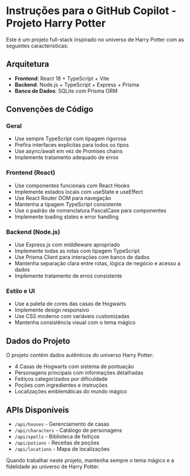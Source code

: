 <!-- Use this file to provide workspace-specific custom instructions to Copilot. For more details, visit https://code.visualstudio.com/docs/copilot/copilot-customization#_use-a-githubcopilotinstructionsmd-file -->

# Instruções para o GitHub Copilot - Projeto Harry Potter

Este é um projeto full-stack inspirado no universo de Harry Potter com as seguintes características:

## Arquitetura
- **Frontend**: React 18 + TypeScript + Vite
- **Backend**: Node.js + TypeScript + Express + Prisma
- **Banco de Dados**: SQLite com Prisma ORM

## Convenções de Código

### Geral
- Use sempre TypeScript com tipagem rigorosa
- Prefira interfaces explícitas para todos os tipos
- Use async/await em vez de Promises chains
- Implemente tratamento adequado de erros

### Frontend (React)
- Use componentes funcionais com React Hooks
- Implemente estados locais com useState e useEffect
- Use React Router DOM para navegação
- Mantenha a tipagem TypeScript consistente
- Use o padrão de nomenclatura PascalCase para componentes
- Implemente loading states e error handling

### Backend (Node.js)
- Use Express.js com middleware apropriado
- Implemente todas as rotas com tipagem TypeScript
- Use Prisma Client para interações com banco de dados
- Mantenha separação clara entre rotas, lógica de negócio e acesso a dados
- Implemente tratamento de erros consistente

### Estilo e UI
- Use a paleta de cores das casas de Hogwarts
- Implemente design responsivo
- Use CSS moderno com variáveis customizadas
- Mantenha consistência visual com o tema mágico

## Dados do Projeto
O projeto contém dados autênticos do universo Harry Potter:
- 4 Casas de Hogwarts com sistema de pontuação
- Personagens principais com informações detalhadas
- Feitiços categorizados por dificuldade
- Poções com ingredientes e instruções
- Localizações emblemáticas do mundo mágico

## APIs Disponíveis
- `/api/houses` - Gerenciamento de casas
- `/api/characters` - Catálogo de personagens
- `/api/spells` - Biblioteca de feitiços
- `/api/potions` - Receitas de poções
- `/api/locations` - Mapa de localizações

Quando trabalhar neste projeto, mantenha sempre o tema mágico e a fidelidade ao universo de Harry Potter.
